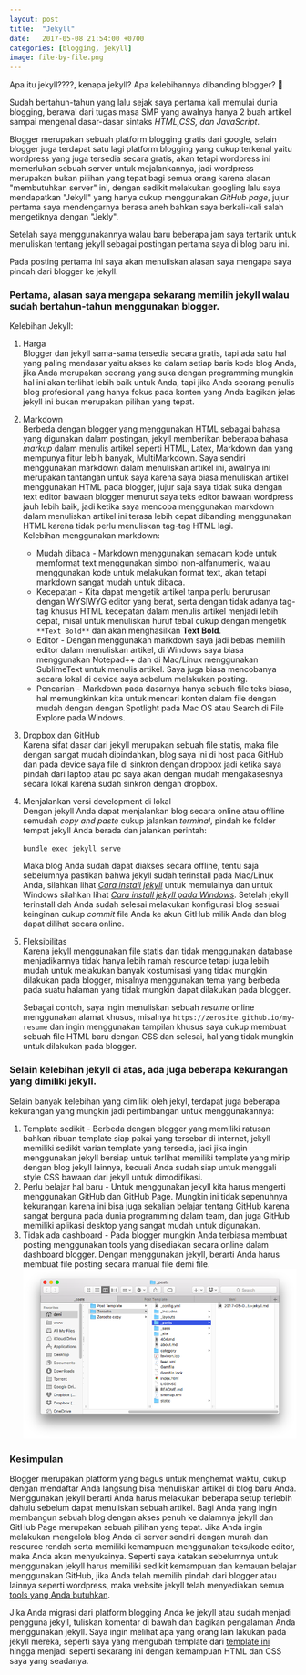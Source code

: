 ```yaml
---
layout: post
title:  "Jekyll"
date:   2017-05-08 21:54:00 +0700
categories: [blogging, jekyll]
image: file-by-file.png
---
```


Apa itu jekyll????, kenapa jekyll? Apa kelebihannya dibanding blogger? :grimacing:

Sudah bertahun-tahun yang lalu sejak saya pertama kali memulai dunia blogging, berawal dari tugas masa SMP yang awalnya hanya 2 buah artikel sampai mengenal dasar-dasar sintaks _HTML,CSS, dan JavaScript_.

Blogger merupakan sebuah platform blogging gratis dari google, selain blogger juga terdapat satu lagi platform blogging yang cukup terkenal yaitu wordpress yang juga tersedia secara gratis, akan tetapi wordpress ini memerlukan sebuah server untuk mejalankannya, jadi wordpress merupakan bukan pilihan yang tepat bagi semua orang karena alasan "membutuhkan server" ini, dengan sedikit melakukan googling lalu saya mendapatkan "Jekyll" yang hanya cukup menggunakan _GitHub page_, jujur pertama saya mendengarnya berasa aneh bahkan saya berkali-kali salah mengetiknya dengan "Jekly".

Setelah saya menggunakannya walau baru beberapa jam saya tertarik untuk menuliskan tentang jekyll sebagai postingan pertama saya di blog baru ini.

Pada posting pertama ini saya akan menuliskan alasan saya mengapa saya pindah dari blogger ke jekyll.

### Pertama, alasan saya mengapa sekarang memilih jekyll walau sudah bertahun-tahun menggunakan blogger.

Kelebihan Jekyll:

1. Harga<br/>
	Blogger dan jekyll sama-sama tersedia secara gratis, tapi ada satu hal yang paling mendasar yaitu akses ke dalam setiap baris kode blog Anda, jika Anda merupakan seorang yang suka dengan programming mungkin hal ini akan terlihat lebih baik untuk Anda, tapi jika Anda seorang penulis blog profesional yang hanya fokus pada konten yang Anda bagikan jelas jekyll ini bukan merupakan pilihan yang tepat.

2. Markdown<br/>
	Berbeda dengan blogger yang menggunakan HTML sebagai bahasa yang digunakan dalam postingan, jekyll memberikan beberapa bahasa _markup_ dalam menulis artikel seperti HTML, Latex, Markdown dan yang mempunya fitur lebih banyak, MultiMarkdown. Saya sendiri menggunakan markdown dalam menuliskan artikel ini, awalnya ini merupakan tantangan untuk saya karena saya biasa menuliskan artikel menggunakan HTML pada blogger, jujur saja saya tidak suka dengan text editor bawaan blogger menurut saya teks editor bawaan wordpress jauh lebih baik, jadi ketika saya mencoba menggunakan markdown dalam menuliskan artikel ini terasa lebih cepat dibanding menggunakan HTML karena tidak perlu menuliskan tag-tag HTML lagi.<br/>
	Kelebihan menggunakan markdown:
	* Mudah dibaca - Markdown menggunakan semacam kode untuk memformat text menggunakan simbol non-alfanumerik, walau menggunakan kode untuk melakukan format text, akan tetapi markdown sangat mudah untuk dibaca.
	* Kecepatan - Kita dapat mengetik artikel tanpa perlu berurusan dengan WYSIWYG editor yang berat, serta dengan tidak adanya tag-tag khusus HTML kecepatan dalam menulis artikel menjadi lebih cepat, misal untuk menuliskan huruf tebal cukup dengan mengetik `**Text Bold**` dan akan menghasilkan **Text Bold**.
	* Editor -  Dengan menggunakan markdown saya jadi bebas memilih editor dalam menuliskan artikel, di Windows saya biasa menggunakan Notepad++ dan di Mac/Linux menggunakan SublimeText untuk menulis artikel. Saya juga biasa mencobanya secara lokal di device saya sebelum melakukan posting.
	* Pencarian - Markdown pada dasarnya hanya sebuah file teks biasa, hal memungkinkan kita untuk mencari konten dalam file dengan mudah dengan dengan Spotlight pada Mac OS atau Search di File Explore pada Windows.

3. Dropbox dan GitHub<br/>
	Karena sifat dasar dari jekyll merupakan sebuah file statis, maka file dengan sangat mudah dipindahkan, blog saya ini di host pada GitHub dan pada device saya file di sinkron dengan dropbox jadi ketika saya pindah dari laptop atau pc saya akan dengan mudah mengakasesnya secara lokal karena sudah sinkron dengan dropbox.

4. Menjalankan versi development di lokal<br/>
	Dengan jekyll Anda dapat menjalankan blog secara online atau offline semudah _copy and paste_ cukup jalankan _terminal_, pindah ke folder tempat jekyll Anda berada dan jalankan perintah:

	`bundle exec jekyll serve`

	Maka blog Anda sudah dapat diakses secara offline, tentu saja sebelumnya pastikan bahwa jekyll sudah terinstall pada Mac/Linux Anda, silahkan lihat _[Cara install jekyll](http://jekyllrb.com/docs/installation/)_ untuk memulainya dan untuk Windows silahkan lihat _[Cara install jekyll pada Windows](https://jekyllrb.com/docs/windows/)_. Setelah jekyll terinstall dah Anda sudah selesai melakukan konfigurasi blog sesuai keinginan cukup _commit_ file Anda ke akun GitHub milik Anda dan blog dapat dilihat secara online.
5. Fleksibilitas<br/>
	Karena jekyll menggunakan file statis dan tidak menggunakan database menjadikannya tidak hanya lebih ramah resource tetapi juga lebih mudah untuk melakukan banyak kostumisasi yang tidak mungkin dilakukan pada blogger, misalnya menggunakan tema yang berbeda pada suatu halaman yang tidak mungkin dapat dilakukan pada blogger.
	
	Sebagai contoh, saya ingin menuliskan sebuah _resume_ online menggunakan alamat khusus, misalnya `https://zerosite.github.io/my-resume` dan ingin menggunakan tampilan khusus saya cukup membuat sebuah file HTML baru dengan CSS dan selesai, hal yang tidak mungkin untuk dilakukan pada blogger.

### Selain kelebihan jekyll di atas, ada juga beberapa kekurangan yang dimiliki jekyll.

Selain banyak kelebihan yang dimiliki oleh jekyl, terdapat juga beberapa kekurangan yang mungkin jadi pertimbangan untuk menggunakannya:

1. Template sedikit - Berbeda dengan blogger yang memiliki ratusan bahkan ribuan template siap pakai yang tersebar di internet, jekyll memiliki sedikit varian template yang tersedia, jadi jika ingin menggunakan jekyll bersiap untuk terlihat memiliki template yang mirip dengan blog jekyll lainnya, kecuali Anda sudah siap untuk menggali style CSS bawaan dari jekyll untuk dimodifikasi.
2. Perlu belajar hal baru - Untuk menggunakan jekyll kita harus mengerti menggunakan GitHub dan GitHub Page. Mungkin ini tidak sepenuhnya kekurangan karena ini bisa juga sekalian belajar tentang GitHub karena sangat berguna pada dunia programming dalam team, dan juga GitHub memiliki aplikasi desktop yang sangat mudah untuk digunakan.
3. Tidak ada dashboard - Pada blogger mungkin Anda terbiasa membuat posting menggunakan tools yang disediakan secara online dalam dashboard blogger. Dengan menggunakan jekyll, berarti Anda harus membuat file posting secara manual file demi file.
![File by file](/static/img/posts/2017-05/file-by-file.png "File by File")

### Kesimpulan

Blogger merupakan platform yang bagus untuk menghemat waktu, cukup dengan mendaftar Anda langsung bisa menuliskan artikel di blog baru Anda. Menggunakan jekyll berarti Anda harus melakukan beberapa setup terlebih dahulu sebelum dapat menuliskan sebuah artikel. Bagi Anda yang ingin membangun sebuah blog dengan akses penuh ke dalamnya jekyll dan GitHub Page merupakan sebuah pilihan yang tepat. Jika Anda ingin melakukan mengelola blog Anda di server sendiri dengan murah dan resource rendah serta memiliki kemampuan menggunakan teks/kode editor, maka Anda akan menyukainya. Seperti saya katakan sebelumnya untuk menggunakan jekyll harus memiliki sedikit kemampuan dan kemauan belajar menggunakan GitHub, jika Anda telah memilih pindah dari blogger atau lainnya seperti wordpress, maka website jekyll telah menyediakan semua [tools yang Anda butuhkan](http://jekyllrb.com/docs/migrations/).

Jika Anda migrasi dari platform blogging Anda ke jekyll atau sudah menjadi pengguna jekyll, tuliskan komentar di bawah dan bagikan pengalaman Anda menggunakan jekyll. Saya ingin melihat apa yang orang lain lakukan pada jekyll mereka, seperti saya yang mengubah template dari [template ini](https://agusmakmun.github.io/) hingga menjadi seperti sekarang ini dengan kemampuan HTML dan CSS saya yang seadanya.
